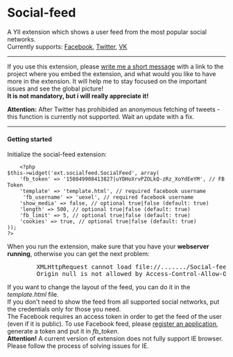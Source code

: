 Social-feed
===========
A YII extension which shows a user feed from the most popular social networks.<br/> 
Currently supports: <a href="http://facebook.com">Facebook</a>, <a href="http://twitter.com">Twitter</a>, <a href="http://vk.com">VK</a>
<hr>
If you use this extension, please <a href="mailto:shaan@uexel.com">write me a short message</a> with a link to the project where you embed the extension, and what would 
you like to have more in the extension. It will help me to stay focused on the important issues and see the global picture!
<br/><strong>It is not mandatory, but i will really appreciate it!</strong>
<p>
<strong>Attention:</strong> After Twitter has prohibided an anonymous fetching of tweets - this function is currently not supported. Wait an update with a fix.
</p>
<hr>
<h4>Getting started</h4>

Initialize the social-feed extension:

        <?php
    $this->widget('ext.socialfeed.SocialFeed', array(
        'fb_token' => '150849908413827|uYDHoXrvPZOLkQ-zRz_XoYdEeYM', // FB Token
        'template' => 'template.html', // required facebook username
         'fb_username' => 'uexel', // required facebook username
        'show_media' => false, // optional true|false (default: true)
        'length' => 500, // optional true|false (default: true)
        'fb_limit' => 5, // optional true|false (default: true)
        'cookies' => true, // optional true|false (default: true)
    ));
    ?>

When you run the extension, make sure that you have your <strong>webserver running</strong>, otherwise you can get 
the next problem:
<pre>
        XMLHttpRequest cannot load file://......./Social-feed/template.html. 
        Origin null is not allowed by Access-Control-Allow-Origin. 
</pre>
If you want to change the layout of the feed, you can do it in the <em>template.html</em> file.
<br/>
If you don't need to show the feed from all supported social networks, put the credentials only for those you need.
<br/>
The Facebook requires an access token in order to get the feed of the user (even if it is public).
To use Facebook feed, please <a href="https://developers.facebook.com/apps">register an application</a>, generate a token and 
put it in  <em>fb_token</em>.<br/>
<strong>Attention!</strong> A current version of extension does not fully support IE browser. Please follow the process of solving issues for IE.


